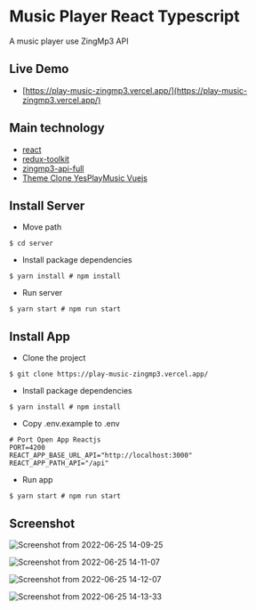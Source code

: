 # Music Player React Typescript

A music player use ZingMp3 API

## Live Demo
- [https://play-music-zingmp3.vercel.app/](https://play-music-zingmp3.vercel.app/)

## Main technology
- [react](https://github.com/facebook/react)
- [redux-toolkit](https://github.com/reduxjs/redux-toolkit)
- [zingmp3-api-full](https://github.com/phamhiep2506/zingmp3-api-full)
- [Theme Clone YesPlayMusic Vuejs](https://github.com/qier222/YesPlayMusic)

## Install Server
- Move path
```shell
$ cd server
```
- Install package dependencies
```shell
$ yarn install # npm install
```

- Run server
```shell
$ yarn start # npm run start
```

## Install App
- Clone the project
```shell
$ git clone https://play-music-zingmp3.vercel.app/
```
- Install package dependencies
```shell
$ yarn install # npm install
```
- Copy .env.example to .env
```env
# Port Open App Reactjs
PORT=4200
REACT_APP_BASE_URL_API="http://localhost:3000"
REACT_APP_PATH_API="/api"
```
- Run app
```shell
$ yarn start # npm run start
```

## Screenshot
![Screenshot from 2022-06-25 14-09-25](https://user-images.githubusercontent.com/64464369/175762934-51de4660-8947-4691-8dc5-ac0c659bd547.png)


![Screenshot from 2022-06-25 14-11-07](https://user-images.githubusercontent.com/64464369/175762955-0106630a-8e2c-4974-84c1-11b5b1d9c5be.png)


![Screenshot from 2022-06-25 14-12-07](https://user-images.githubusercontent.com/64464369/175762971-829735fb-10c2-41dc-9159-4ddf97a1d152.png)


![Screenshot from 2022-06-25 14-13-33](https://user-images.githubusercontent.com/64464369/175762985-36c33cd4-3603-4cd4-a4a5-79dbc32b1bea.png)

